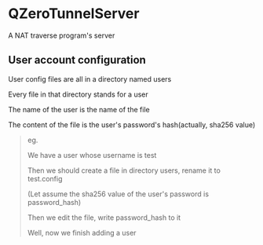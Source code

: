 # QZeroTunnelServer
A NAT traverse program's server

## User account configuration

User config files are all in a directory named users

Every file in that directory stands for a user

The name of the user is the name of the file

The content of the file is the user's password's hash(actually, sha256 value)

> eg.
>
> We have a user whose username is test
>
> Then we should create a file in directory users, rename it to test.config
>
> (Let assume the sha256 value of the user's password is password_hash)
>
> Then we edit the file, write password_hash to it
>
> Well, now we finish adding a user


